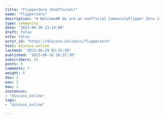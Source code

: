 ```yaml
---
title: "FlipperZero (Unofficial)" 
name: "flipperzero"
description: "# Welcome## We are an unofficial CommunityFlipper Zero is a portable multi-tool for pen-testers and geeks in the Tamagotchi body. It loves to hack digital stuff, such as radio protocols, access control systems, hardware, etc. It's fully open-source and customizable, so you can extend it however you like."
type: community
date: "2023-06-30 13:14:08"
draft: false
nsfw: false
actor_id: "https://discuss.online/c/flipperzero"
host: discuss.online
lastmod: "2023-06-29 03:25:50"
published: "2023-06-16 20:37:30"
subscribers: 33
posts: 6
comments: 7
weight: 6
dau: 2
wau: 2
mau: 2
instances:
- "discuss_online"
tags: 
- "discuss_online"

---
```

